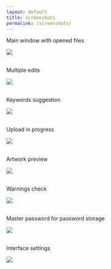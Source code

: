 ```yaml
---
layout: default
title: screenshots
permalink: /screenshots/
---
```

<article class="row">
<section class="small-12 large-8 columns page-content">
<div>
  <p>Main window with opened files</p>
<img src="{{site.url}}/images/xpiks-qt-mainwindow.jpg" />
</div>
  <br />
  <div>
  <p>Multiple edits</p>
<img src="{{site.url}}/images/screenshots/MultipleEdit.jpg" />
</div>
  <br />
  <div>
  <p>Keywords suggestion</p>
<img src="{{site.url}}/images/screenshots/SuggestKeywords.jpg" />
</div>
  <br />
  <div>
  <p>Upload in progress</p>
<img src="{{site.url}}/images/screenshots/UploadInProgress.jpg" />
</div>
  <br />
  <div>
  <p>Artwork preview</p>
<img src="{{site.url}}/images/screenshots/xpiks-qt-preview.jpg" />
</div>
  <br />
  <div>
  <p>Warnings check</p>
<img src="{{site.url}}/images/screenshots/WarningsDialog.jpg" />
</div>
  <br />
  <div>
  <p>Master password for password storage</p>
<img src="{{site.url}}/images/screenshots/SettingsSecurity.jpg" class="small-12 large-8" />
</div>
  <br />
  <div>
  <p>Interface settings</p>
<img src="{{site.url}}/images/screenshots/xpiks-qt-ux-settings.jpg" class="small-12 large-8" />
</div>
  <br />
</section>
</article>

